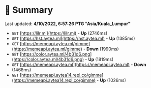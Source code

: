 # 📖 Summary
Last updated: **4/10/2022, 6:57:26 PTG "Asia/Kuala_Lumpur"**

- `GET` [https://lilr.ml](https://lilr.ml) - **Up** (2746ms)
- `GET` [https://hst.aytea.ml](https://hst.aytea.ml) - **Up** (1385ms)
- `GET` [https://memeapi.aytea.ml/gimme](https://memeapi.aytea.ml/gimme) - **Down** (1990ms)
- `GET` [https://color.aytea.ml/4b31d6.png](https://color.aytea.ml/4b31d6.png) - **Up** (1819ms)
- `GET` [https://memeapi.aytea.ml](https://memeapi.aytea.ml) - **Down** (1468ms)
- `GET` [https://memeapi.aytea14.repl.co/gimme](https://memeapi.aytea14.repl.co/gimme) - **Up** (1026ms)
